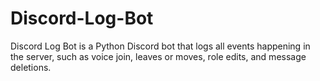 # Discord-Log-Bot
Discord Log Bot is a Python Discord bot that logs all events happening in the server, such as voice join, leaves or moves, role edits, and message deletions.
